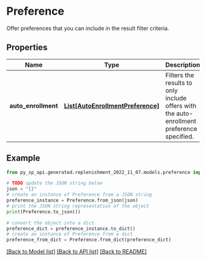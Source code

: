 # Preference

Offer preferences that you can include in the result filter criteria.

## Properties

Name | Type | Description | Notes
------------ | ------------- | ------------- | -------------
**auto_enrollment** | [**List[AutoEnrollmentPreference]**](AutoEnrollmentPreference.md) | Filters the results to only include offers with the auto-enrollment preference specified. | [optional] 

## Example

```python
from py_sp_api.generated.replenishment_2022_11_07.models.preference import Preference

# TODO update the JSON string below
json = "{}"
# create an instance of Preference from a JSON string
preference_instance = Preference.from_json(json)
# print the JSON string representation of the object
print(Preference.to_json())

# convert the object into a dict
preference_dict = preference_instance.to_dict()
# create an instance of Preference from a dict
preference_from_dict = Preference.from_dict(preference_dict)
```
[[Back to Model list]](../README.md#documentation-for-models) [[Back to API list]](../README.md#documentation-for-api-endpoints) [[Back to README]](../README.md)


